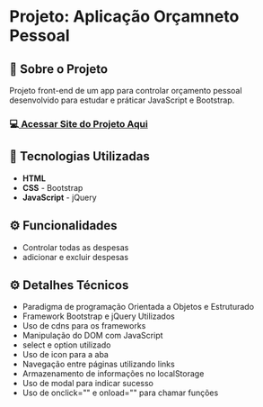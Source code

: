 <h1>Projeto: Aplicação Orçamneto Pessoal</h1>

<h2>📌 Sobre o Projeto</h2>
<p>Projeto front-end de um app para controlar orçamento pessoal desenvolvido para estudar e práticar JavaScript e Bootstrap.</p>

<h3>💻<a href="https://deangelleses.github.io/app_orcamento_pessoal-HTML-CSS-Bootstrap-JavaScript-jQuery/" target="_blank"> Acessar Site do Projeto Aqui</a></h3>

<h2>🚀 Tecnologias Utilizadas</h2>
<ul>
  <li><b>HTML</b></li>
  <li><b>CSS</b> - Bootstrap</li>
  <li><b>JavaScript</b> - jQuery</li>
</ul>

<h2>⚙️ Funcionalidades</h2>
<ul>
  <li>Controlar todas as despesas</li>
  <li>adicionar e excluir despesas</li>
</ul>

<h2>⚙️ Detalhes Técnicos</h2>
<ul>
  <li>Paradigma de programação Orientada a Objetos e Estruturado</li>
  <li>Framework Bootstrap e jQuery Utilizados</li>
  <li>Uso de cdns para os frameworks</li>
  <li>Manipulação do DOM com JavaScript</li>
  <li>select e option utilizado</li>
  <li>Uso de icon para a aba</li>
  <li>Navegação entre páginas utilizando links</li>
  <li>Armazenamento de informações no localStorage</li>
  <li>Uso de modal para indicar sucesso</li>
  <li>Uso de onclick="" e onload="" para chamar funções</li>
</ul>
